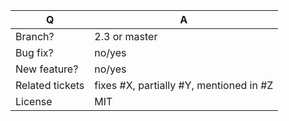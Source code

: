 | Q               | A
| --------------- | -----
| Branch?         | 2.3 or master <!-- see the comment below -->
| Bug fix?        | no/yes
| New feature?    | no/yes
| Related tickets | fixes #X, partially #Y, mentioned in #Z
| License         | MIT

<!--
 - Bug fixes must be submitted against the 2.3 branch
 - Features and deprecations must be submitted against the master branch
-->
